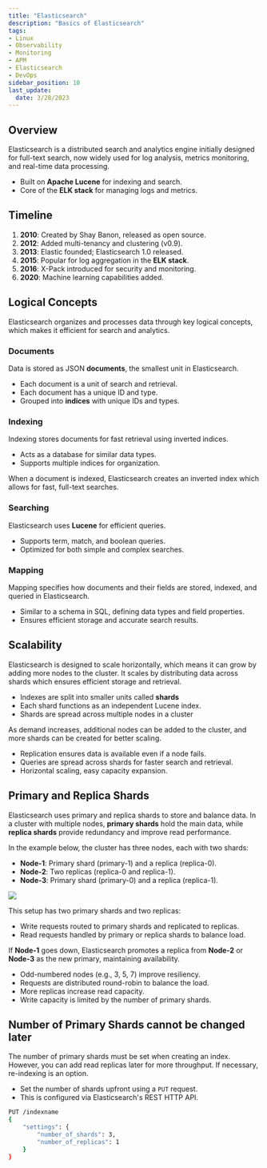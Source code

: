 ```yaml
---
title: "Elasticsearch"
description: "Basics of Elasticsearch"
tags: 
- Linux
- Observability
- Monitoring 
- APM
- Elasticsearch
- DevOps
sidebar_position: 10
last_update:
  date: 3/28/2023
---
```



## Overview  

Elasticsearch is a distributed search and analytics engine initially designed for full-text search, now widely used for log analysis, metrics monitoring, and real-time data processing.  

- Built on **Apache Lucene** for indexing and search.  
- Core of the **ELK stack** for managing logs and metrics.  

## Timeline  

1. **2010**: Created by Shay Banon, released as open source.  
2. **2012**: Added multi-tenancy and clustering (v0.9).  
3. **2013**: Elastic founded; Elasticsearch 1.0 released.  
4. **2015**: Popular for log aggregation in the **ELK stack**.  
5. **2016**: X-Pack introduced for security and monitoring.  
6. **2020**: Machine learning capabilities added.  

## Logical Concepts 

Elasticsearch organizes and processes data through key logical concepts, which makes it efficient for search and analytics.

### Documents  

Data is stored as JSON **documents**, the smallest unit in Elasticsearch.  

- Each document is a unit of search and retrieval.  
- Each document has a unique ID and type.  
- Grouped into **indices** with unique IDs and types.  

### Indexing  

Indexing stores documents for fast retrieval using inverted indices.  

- Acts as a database for similar data types.  
- Supports multiple indices for organization.  

When a document is indexed, Elasticsearch creates an inverted index which allows for fast, full-text searches.

### Searching 

Elasticsearch uses **Lucene** for efficient queries.  

- Supports term, match, and boolean queries.  
- Optimized for both simple and complex searches.  

### Mapping 

Mapping specifies how documents and their fields are stored, indexed, and queried in Elasticsearch.  

- Similar to a schema in SQL, defining data types and field properties.  
- Ensures efficient storage and accurate search results.  


## Scalability  

Elasticsearch is designed to scale horizontally, which means it can grow by adding more nodes to the cluster. It scales by distributing data across shards which ensures efficient storage and retrieval.

- Indexes are split into smaller units called **shards**
- Each shard functions as an independent Lucene index.
- Shards are spread across multiple nodes in a cluster

As demand increases, additional nodes can be added to the cluster, and more shards can be created for better scaling.

- Replication ensures data is available even if a node fails.  
- Queries are spread across shards for faster search and retrieval.  
- Horizontal scaling, easy capacity expansion.  


## Primary and Replica Shards 

Elasticsearch uses primary and replica shards to store and balance data. In a cluster with multiple nodes, **primary shards** hold the main data, while **replica shards** provide redundancy and improve read performance.  

In the example below, the cluster has three nodes, each with two shards:  

- **Node-1**: Primary shard (primary-1) and a replica (replica-0).  
- **Node-2**: Two replicas (replica-0 and replica-1).  
- **Node-3**: Primary shard (primary-0) and a replica (replica-1).  

![](/img/docs/12102024-Observability-elasticsearch-wth.png)  

This setup has two primary shards and two replicas:  

- Write requests routed to primary shards and replicated to replicas.  
- Read requests handled by primary or replica shards to balance load.  

If **Node-1** goes down, Elasticsearch promotes a replica from **Node-2** or **Node-3** as the new primary, maintaining availability.  

- Odd-numbered nodes (e.g., 3, 5, 7) improve resiliency.  
- Requests are distributed round-robin to balance the load.  
- More replicas increase read capacity.  
- Write capacity is limited by the number of primary shards.  


## Number of Primary Shards cannot be changed later

The number of primary shards must be set when creating an index. However, you can add read replicas later for more throughput. If necessary, re-indexing is an option.  

- Set the number of shards upfront using a `PUT` request.  
- This is configured via Elasticsearch's REST HTTP API.  

```bash
PUT /indexname
{
    "settings": {
        "number_of_shards": 3,
        "number_of_replicas": 1
    }
} 
```
